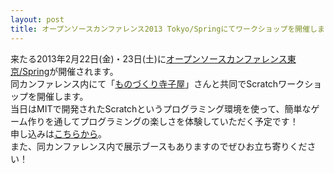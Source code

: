 ```yaml
---
layout: post
title: オープンソースカンファレンス2013 Tokyo/Springにてワークショップを開催します。
---
```


来たる2013年2月22日(金)・23日(土)に[オープンソースカンファレンス東京/Spring](http://www.ospn.jp/osc2013-spring/)が開催されます。  
同カンファレンス内にて「[ものづくり寺子屋](http://mntr.cosmio.net/)」さんと共同でScratchワークショップを開催します。  
当日はMITで開発されたScratchというプログラミング環境を使って、簡単なゲーム作りを通してプログラミングの楽しさを体験していただく予定です！  
申し込みは[こちらから](http://kokucheese.com/event/index/71807/)。  
また、同カンファレンス内で展示ブースもありますのでぜひお立ち寄りください！  
